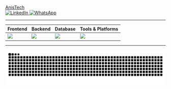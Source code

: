 <a href="https://anishr.netlify.app/"> AnisTech</a>  
<a href="https://www.linkedin.com/in/anis-hadj-ramdane-65b676389?utm_source=share&utm_campaign=share_via&utm_content=profile&utm_medium=android_app">
  <img src="https://img.shields.io/badge/LinkedIn-0077B5?style=for-the-badge&logo=linkedin&logoColor=white" alt="LinkedIn">
</a>
<a href="https://wa.me/213659186838">
  <img src="https://img.shields.io/badge/WhatsApp-25D366?style=for-the-badge&logo=whatsapp&logoColor=white" alt="WhatsApp">
</a>

---

<div align="center">

| Frontend | Backend | Database | Tools & Platforms |
|----------|----------|-----------|-------------------|
| <img src="https://skillicons.dev/icons?i=html,css,js,ts,react,nextjs,laravel" height="40"/> | <img src="https://skillicons.dev/icons?i=nodejs,express,nextjs,laravel" height="40"/> | <img src="https://skillicons.dev/icons?i=mysql" height="40"/> | <img src="https://skillicons.dev/icons?i=git,github,figma,aftereffects,illustrator,phpstorm,webstorm" height="40"/> |

</div>

---

<img alt="github contribution snake" src="https://raw.githubusercontent.com/AnisHr77/AnisHr77/output/github-snake-dark.svg">
